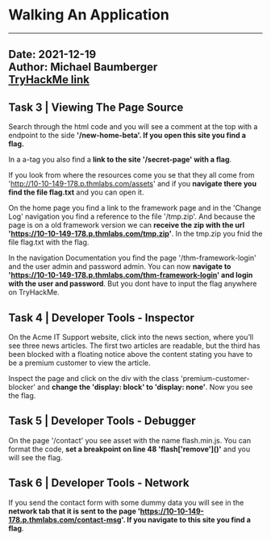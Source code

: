 # Walking An Application

---
Date: 2021-12-19  
Author: Michael Baumberger  
[TryHackMe link](https://tryhackme.com/room/walkinganapplication)
---

## Task 3 | Viewing The Page Source

Search through the html code and you will see a comment at the top with a endpoint to the side **'/new-home-beta'.
If you open this site you find a flag.**

In a a-tag you also find a **link to the site '/secret-page' with a flag**.

If you look from where the resources come you se that they all come from 'http://10-10-149-178.p.thmlabs.com/assets'
and if you **navigate there you find the file flag.txt** and you can open it.

On the home page you find a link to the framework page and in the 'Change Log' navigation you find a reference to the file '/tmp.zip'.
And because the page is on a old framework version we can **receive the zip with the url 'https://10-10-149-178.p.thmlabs.com/tmp.zip'**.
In the tmp.zip you fnid the file flag.txt with the flag.

In the navigation Documentation you find the page '/thm-framework-login' and the user admin and password admin.
You can now **navigate to 'https://10-10-149-178.p.thmlabs.com/thm-framework-login' and login with the user and password**.
But you dont have to input the flag anywhere on TryHackMe.

## Task 4 | Developer Tools - Inspector

On the Acme IT Support website, click into the news section, where you’ll see three news articles.
The first two articles are readable, but the third has been blocked with a floating notice above the content stating you have to be a premium customer to view the article.

Inspect the page and click on the div with the class 'premium-customer-blocker' and **change the 'display: block' to 'display: none'**.
Now you see the flag.

## Task 5 | Developer Tools - Debugger

On the page '/contact' you see asset with the name flash.min.js.
You can format the code, **set a breakpoint on line 48 'flash\['remove'\]()'** and you will see the flag.

## Task 6 | Developer Tools - Network

If you send the contact form with some dummy data you will see in the **network tab that it is sent to the page 'https://10-10-149-178.p.thmlabs.com/contact-msg'.
If you navigate to this site you find a flag**.